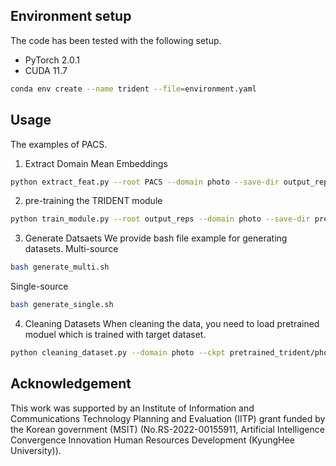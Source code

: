 ## Environment setup
The code has been tested with the following setup.

- PyTorch 2.0.1
- CUDA 11.7

```bash
conda env create --name trident --file=environment.yaml
```

## Usage
The examples of PACS.

1. Extract Domain Mean Embeddings

```bash
python extract_feat.py --root PACS --domain photo --save-dir output_reps --device="cuda:0"
```

2. pre-training the TRIDENT module

```bash
python train_module.py --root output_reps --domain photo --save-dir pretrained_trident --device="cuda:0"
```

3. Generate Datsaets
We provide bash file example for generating datasets.
Multi-source 

```bash
bash generate_multi.sh
```
Single-source

```bash
bash generate_single.sh
```
4. Cleaning Datasets
When cleaning the data, you need to load pretrained moduel which is trained with target dataset.

```bash
python cleaning_dataset.py --domain photo --ckpt pretrained_trident/photo_trident.pt --data-dir output_trident/SDG --save-dir output_trident_cleaned --reps-root output_reps
```
## Acknowledgement
This work was supported by an Institute of Information and Communications Technology Planning and Evaluation (IITP) grant funded by the Korean government (MSIT) (No.RS-2022-00155911, Artificial Intelligence Convergence Innovation Human Resources Development (KyungHee University)).
